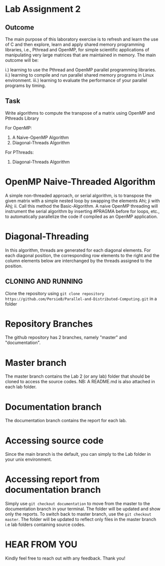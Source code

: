 # Lab Assignment 2

## Outcome
The main purpose of this laboratory exercise is to refresh and learn the use of C and then explore,
learn and apply shared memory programming libraries, i.e., Pthread and OpenMP, for simple
scientific applications of manipulating very large matrices that are maintained in memory. The
main outcome will be:

i.) learning to use the Pthread and OpenMP parallel programming libraries.
ii.) learning to compile and run parallel shared memory programs in Linux environment.
iii.) learning to evaluate the performance of your parallel programs by timing.

## Task
Write algorithms to compute the transpose of a matrix using OpenMP and Pthreads Library

For OpenMP:
1. A Naive-OpenMP Algorithm
2. Diagonal-Threads Algorithm

For PThreads:
1. Diagonal-Threads Algorithm

# OpenMP Naive-Threaded Algorithm
A simple non-threaded approach, or serial algorithm, is to transpose the given matrix with a simple
nested loop by swapping the elements Ahi; ji with Ahj; ii. Call this method the Basic-Algorithm.
A naive OpenMP threading will instrument the serial algorithm by inserting #PRAGMA before
for loops, etc., to automatically parallelize the code if compiled as an OpenMP application.

# Diagonal-Threading
In this algorithm, threads are generated for each diagonal elements. For each diagonal position,
the corresponding row elements to the right and the column elements below are interchanged by the threads assigned to the position.

## CLONING AND RUNNING
Clone the repository using `git clone repository https://github.com/PersieB/Parallel-and-Distributed-Computing.git` in a folder

# Repository Branches
The github repository has 2 branches, namely "master" and "documentation".

# Master branch
The master branch contains the Lab 2 (or any lab) folder that should be cloned to access the source codes. 
NB: A README.md is also attached in each lab folder.

# Documentation branch
The documentation branch contains the report for each lab.

# Accessing source code
Since the main branch is the default, you can simply to the Lab folder in your unix environment.

# Accessing report from documentation branch
Simply use `git checkout documentation` to move from the master to the documentation branch in your terminal.
The folder will be updated and show only the reports. To switch back to master branch, use the `git checkout master`.
The folder will be updated to reflect only files in the master branch i.e lab folders containing source codes.

# HEAR FROM YOU
Kindly feel free to reach out with any feedback. Thank you!




